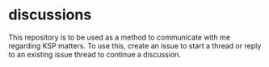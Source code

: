 # discussions
This repository is to be used as a method to communicate with me regarding KSP matters. To use this, create an issue to start a thread or reply to an existing issue thread to continue a discussion.

